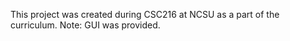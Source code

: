 This project was created during CSC216 at NCSU as a part of the curriculum. 
Note: GUI was provided.
